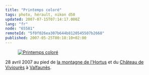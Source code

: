 ```yaml
---
title: "Printemps coloré"
tags: photo, hérault, nikon d50
updated: 2007-07-15T07:14:17.000Z
lang: "fr"
node: "65581"
remoteId: "5f0f026ea307b644b8120545507b2668"
published: 2007-05-25T00:18:10+02:00
---
```

 


<figure class="object-center"><a href="/images/printemps-colore.jpg"><img src="/images/660x/printemps-colore.jpg" alt="Printemps coloré">
</a></figure>




 
28 avril 2007 au pied de [la montagne de l'Hortus](http://photos.pwet.fr/villes-et-departements/herault-34/cazevieille/la-montagne-de-l-hortus-depuis-le-sommet-du-pic-saint-loup/) et du [Château de Viviourès](http://photos.pwet.fr/galeries/le-chateau-de-vivioures/) à [Valfaunès](http://photos.pwet.fr/villes-et-departements/herault-34/valfaunes/).

